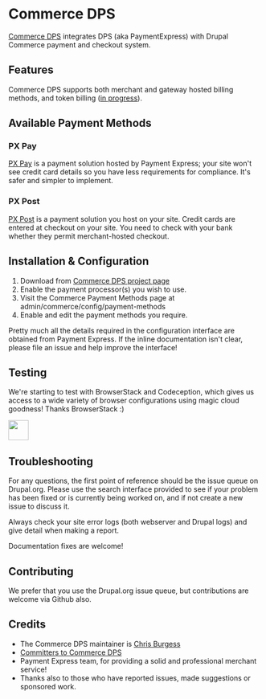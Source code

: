 # Commerce DPS

[Commerce DPS](http://drupal.org/project/commerce_dps) integrates DPS
(aka PaymentExpress) with Drupal Commerce payment and checkout system.

## Features

Commerce DPS supports both merchant and gateway hosted billing methods, and token billing
([in progress](https://drupal.org/node/2397663)).

## Available Payment Methods

### PX Pay

[PX Pay](https://www.paymentexpress.com/Products/Ecommerce/Payment_Express_Hosted) is a
payment solution hosted by Payment Express; your site won't see credit card details so
you have less requirements for compliance. It's safer and simpler to implement.

### PX Post

[PX Post](https://www.paymentexpress.com/Technical_Resources/Ecommerce_NonHosted/PxPost)
is a payment solution you host on your site. Credit cards are entered at checkout on your
site. You need to check with your bank whether they permit merchant-hosted checkout.

## Installation & Configuration

1. Download from [Commerce DPS project page](http://drupal.org/project/commerce_dps)
2. Enable the payment processor(s) you wish to use.
3. Visit the Commerce Payment Methods page at admin/commerce/config/payment-methods
4. Enable and edit the payment methods you require.

Pretty much all the details required in the configuration interface are obtained from
Payment Express. If the inline documentation isn't clear, please file an issue and help
improve the interface!

## Testing

We're starting to test with BrowserStack and Codeception, which gives us access to a wide variety of browser configurations using magic cloud goodness! Thanks BrowserStack :)

<img src="https://resources.fudev.co.nz/browserstack-logo.png" height="40px" />

## Troubleshooting

For any questions, the first point of reference should be the issue queue on Drupal.org.
Please use the search interface provided to see if your problem has been fixed or is
currently being worked on, and if not create a new issue to discuss it.

Always check your site error logs (both webserver and Drupal logs) and give detail when
making a report.

Documentation fixes are welcome!

## Contributing

We prefer that you use the Drupal.org issue queue, but contributions are welcome via
Github also.

## Credits

* The Commerce DPS maintainer is [Chris Burgess](https://drupal.org/user/76026)
* [Committers to Commerce DPS](https://www.drupal.org/node/1496210/committers)
* Payment Express team, for providing a solid and professional merchant service!
* Thanks also to those who have reported issues, made suggestions or sponsored work.
